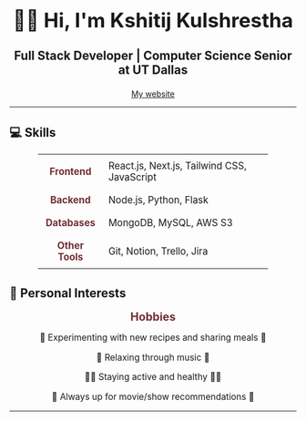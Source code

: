 <div align="center">
  <h1 style="font-size: 2.5em;">👋🏽 Hi, I'm <b>Kshitij Kulshrestha</b></h1>
  <h3 style="font-size: 1.5em;">Full Stack Developer | Computer Science Senior at UT Dallas</h3>
  <a href="https://kshitijkulshrestha.me/">
    My website
  </a>
</div>

---

## 💻 **Skills**

<div align="center">
  <table style="width: 80%; margin: auto; border-collapse: collapse; font-size: 1.2em;">
    <tr>
      <td align="center" style="padding: 10px; font-weight: bold; color: #722F37;">Frontend</td>
      <td style="padding: 10px;">React.js, Next.js, Tailwind CSS, JavaScript</td>
    </tr>
    <tr>
      <td align="center" style="padding: 10px; font-weight: bold; color: #722F37;">Backend</td>
      <td style="padding: 10px;">Node.js, Python, Flask</td>
    </tr>
    <tr>
      <td align="center" style="padding: 10px; font-weight: bold; color: #722F37;">Databases</td>
      <td style="padding: 10px;">MongoDB, MySQL, AWS S3</td>
    </tr>
    <tr>
      <td align="center" style="padding: 10px; font-weight: bold; color: #722F37;">Other Tools</td>
      <td style="padding: 10px;">Git, Notion, Trello, Jira</td>
    </tr>
  </table>
</div>

## 🎨 **Personal Interests**

<div align="center" style="font-size: 1.4em; color: #722F37; font-weight: bold; margin-bottom: 10px;">
  Hobbies
</div>

<div align="center" style="font-size: 1.1em;">
  <p>🍳 Experimenting with new recipes and sharing meals 🍳</p>
  <p>🎵 Relaxing through music 🎵</p>
  <p>🏋️‍♂️ Staying active and healthy 🏋️‍♂️</p>
  <p>🎥 Always up for movie/show recommendations 🎥</p>
</div>

---
